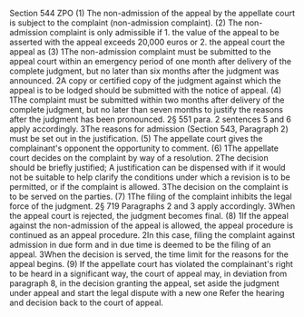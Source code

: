 Section 544 ZPO
(1) The non-admission of the appeal by the appellate court is subject to the complaint (non-admission complaint). (2) The non-admission complaint is only admissible if 1. the value of the appeal to be asserted with the appeal exceeds 20,000 euros or 2. the appeal court the appeal as (3) 1The non-admission complaint must be submitted to the appeal court within an emergency period of one month after delivery of the complete judgment, but no later than six months after the judgment was announced. 2A copy or certified copy of the judgment against which the appeal is to be lodged should be submitted with the notice of appeal. (4) 1The complaint must be submitted within two months after delivery of the complete judgment, but no later than seven months to justify the reasons after the judgment has been pronounced. 2§ 551 para. 2 sentences 5 and 6 apply accordingly. 3The reasons for admission (Section 543, Paragraph 2) must be set out in the justification. (5) The appellate court gives the complainant's opponent the opportunity to comment. (6) 1The appellate court decides on the complaint by way of a resolution. 2The decision should be briefly justified; A justification can be dispensed with if it would not be suitable to help clarify the conditions under which a revision is to be permitted, or if the complaint is allowed. 3The decision on the complaint is to be served on the parties. (7) 1The filing of the complaint inhibits the legal force of the judgment. 2§ 719 Paragraphs 2 and 3 apply accordingly. 3When the appeal court is rejected, the judgment becomes final. (8) 1If the appeal against the non-admission of the appeal is allowed, the appeal procedure is continued as an appeal procedure. 2In this case, filing the complaint against admission in due form and in due time is deemed to be the filing of an appeal. 3When the decision is served, the time limit for the reasons for the appeal begins. (9) If the appellate court has violated the complainant's right to be heard in a significant way, the court of appeal may, in deviation from paragraph 8, in the decision granting the appeal, set aside the judgment under appeal and start the legal dispute with a new one Refer the hearing and decision back to the court of appeal.

